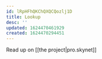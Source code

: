 ```yaml
---
id: lRpHFhQKChQXQCQozlj1D
title: Lookup
desc: ''
updated: 1624470461929
created: 1624470294451
---
```


Read up on [[the project|pro.skynet]]
